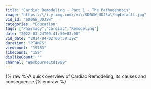```yaml
---
title: "Cardiac Remodeling - Part 1 - The Pathogenesis"
image: "https:\/\/i.ytimg.com\/vi\/SD0GW_UDJSw\/hqdefault.jpg"
vid_id: "SD0GW_UDJSw"
categories: "Education"
tags: ["Pharmacy","Cardiac","Remodeling"]
date: "2022-03-24T09:41:50+03:00"
vid_date: "2014-04-02T00:59:39Z"
duration: "PT4M7S"
viewcount: "19783"
likeCount: "159"
dislikeCount: ""
channel: "WesbourneLtd1989"
---
```

{% raw %}A quick overview of Cardiac Remodeling, its causes and consequence.{% endraw %}

